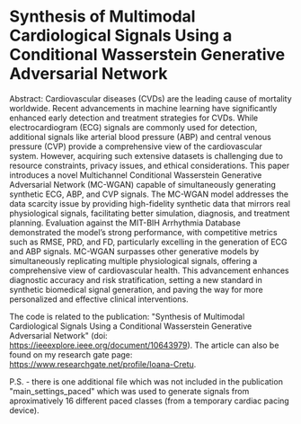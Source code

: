 # Synthesis of Multimodal Cardiological Signals Using a Conditional Wasserstein Generative Adversarial Network

 
Abstract:
Cardiovascular diseases (CVDs) are the leading cause of mortality worldwide. Recent advancements in machine learning have significantly enhanced early detection and treatment strategies for CVDs. While electrocardiogram (ECG) signals are commonly used for detection, additional signals like arterial blood pressure (ABP) and central venous pressure (CVP) provide a comprehensive view of the cardiovascular system. However, acquiring such extensive datasets is challenging due to resource constraints, privacy issues, and ethical considerations. This paper introduces a novel Multichannel Conditional Wasserstein Generative Adversarial Network (MC-WGAN) capable of simultaneously generating synthetic ECG, ABP, and CVP signals. The MC-WGAN model addresses the data scarcity issue by providing high-fidelity synthetic data that mirrors real physiological signals, facilitating better simulation, diagnosis, and treatment planning. Evaluation against the MIT-BIH Arrhythmia Database demonstrated the model’s strong performance, with competitive metrics such as RMSE, PRD, and FD, particularly excelling in the generation of ECG and ABP signals. MC-WGAN surpasses other generative models by simultaneously replicating multiple physiological signals, offering a comprehensive view of cardiovascular health. This advancement enhances diagnostic accuracy and risk stratification, setting a new standard in synthetic biomedical signal generation, and paving the way for more personalized and effective clinical interventions.

The code is related to the publication: "Synthesis of Multimodal Cardiological Signals Using a Conditional Wasserstein Generative Adversarial Network" (doi: https://ieeexplore.ieee.org/document/10643979). The article can also be found on my research gate page: https://www.researchgate.net/profile/Ioana-Cretu.

P.S. - there is one additional file which was not included in the publication "main_settings_paced" which was used to generate signals from aproximatively 16 different paced classes (from a temporary cardiac pacing device). 

